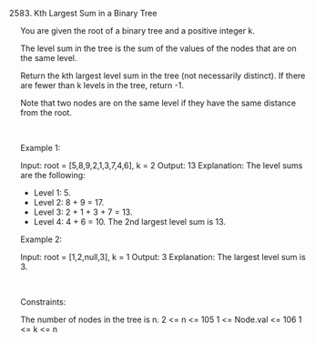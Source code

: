 2583. Kth Largest Sum in a Binary Tree

You are given the root of a binary tree and a positive integer k.

The level sum in the tree is the sum of the values of the nodes that are on the same level.

Return the kth largest level sum in the tree (not necessarily distinct). If there are fewer than k levels in the tree, return -1.

Note that two nodes are on the same level if they have the same distance from the root.

 

Example 1:

Input: root = [5,8,9,2,1,3,7,4,6], k = 2
Output: 13
Explanation: The level sums are the following:
- Level 1: 5.
- Level 2: 8 + 9 = 17.
- Level 3: 2 + 1 + 3 + 7 = 13.
- Level 4: 4 + 6 = 10.
The 2nd largest level sum is 13.


Example 2:

Input: root = [1,2,null,3], k = 1
Output: 3
Explanation: The largest level sum is 3.


 

Constraints:

The number of nodes in the tree is n.
2 <= n <= 105
1 <= Node.val <= 106
1 <= k <= n